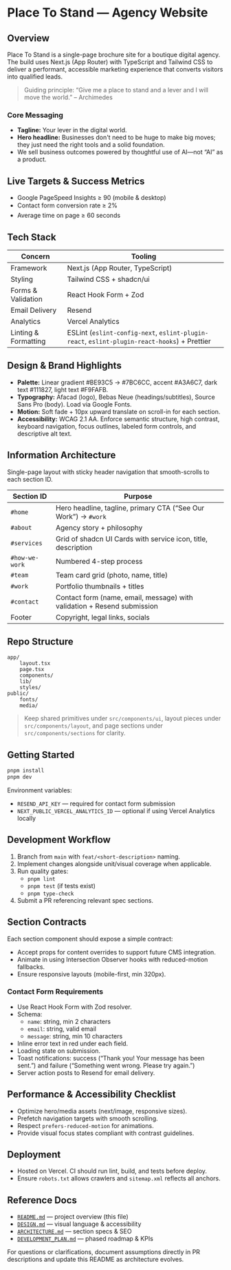 # Place To Stand — Agency Website

## Overview

Place To Stand is a single-page brochure site for a boutique digital agency. The build uses Next.js (App Router) with TypeScript and Tailwind CSS to deliver a performant, accessible marketing experience that converts visitors into qualified leads.

> Guiding principle: “Give me a place to stand and a lever and I will move the world.” – Archimedes

### Core Messaging

- **Tagline:** Your lever in the digital world.
- **Hero headline:** Businesses don't need to be huge to make big moves; they just need the right tools and a solid foundation.
- We sell business outcomes powered by thoughtful use of AI—not “AI” as a product.

## Live Targets & Success Metrics

- Google PageSpeed Insights ≥ 90 (mobile & desktop)
- Contact form conversion rate ≥ 2%
- Average time on page ≥ 60 seconds

## Tech Stack

| Concern | Tooling |
| --- | --- |
| Framework | Next.js (App Router, TypeScript) |
| Styling | Tailwind CSS + shadcn/ui |
| Forms & Validation | React Hook Form + Zod |
| Email Delivery | Resend |
| Analytics | Vercel Analytics |
| Linting & Formatting | ESLint (`eslint-config-next`, `eslint-plugin-react`, `eslint-plugin-react-hooks`) + Prettier |

## Design & Brand Highlights

- **Palette:** Linear gradient #BE93C5 → #7BC6CC, accent #A3A6C7, dark text #111827, light text #F9FAFB.
- **Typography:** Afacad (logo), Bebas Neue (headings/subtitles), Source Sans Pro (body). Load via Google Fonts.
- **Motion:** Soft fade + 10px upward translate on scroll-in for each section.
- **Accessibility:** WCAG 2.1 AA. Enforce semantic structure, high contrast, keyboard navigation, focus outlines, labeled form controls, and descriptive alt text.

## Information Architecture

Single-page layout with sticky header navigation that smooth-scrolls to each section ID.

| Section ID | Purpose |
| --- | --- |
| `#home` | Hero headline, tagline, primary CTA (“See Our Work”) -> `#work` |
| `#about` | Agency story + philosophy |
| `#services` | Grid of shadcn UI Cards with service icon, title, description |
| `#how-we-work` | Numbered 4-step process |
| `#team` | Team card grid (photo, name, title) |
| `#work` | Portfolio thumbnails + titles |
| `#contact` | Contact form (name, email, message) with validation + Resend submission |
| Footer | Copyright, legal links, socials |

## Repo Structure

```
app/
	layout.tsx
	page.tsx
	components/
	lib/
	styles/
public/
	fonts/
	media/
```

> Keep shared primitives under `src/components/ui`, layout pieces under `src/components/layout`, and page sections under `src/components/sections` for clarity.

## Getting Started

```bash
pnpm install
pnpm dev
```

Environment variables:

- `RESEND_API_KEY` — required for contact form submission
- `NEXT_PUBLIC_VERCEL_ANALYTICS_ID` — optional if using Vercel Analytics locally

## Development Workflow

1. Branch from `main` with `feat/<short-description>` naming.
2. Implement changes alongside unit/visual coverage when applicable.
3. Run quality gates:
	 - `pnpm lint`
	 - `pnpm test` (if tests exist)
	 - `pnpm type-check`
4. Submit a PR referencing relevant spec sections.

## Section Contracts

Each section component should expose a simple contract:

- Accept props for content overrides to support future CMS integration.
- Animate in using Intersection Observer hooks with reduced-motion fallbacks.
- Ensure responsive layouts (mobile-first, min 320px).

### Contact Form Requirements

- Use React Hook Form with Zod resolver.
- Schema:
	- `name`: string, min 2 characters
	- `email`: string, valid email
	- `message`: string, min 10 characters
- Inline error text in red under each field.
- Loading state on submission.
- Toast notifications: success (“Thank you! Your message has been sent.”) and failure (“Something went wrong. Please try again.”)
- Server action posts to Resend for email delivery.

## Performance & Accessibility Checklist

- Optimize hero/media assets (next/image, responsive sizes).
- Prefetch navigation targets with smooth scrolling.
- Respect `prefers-reduced-motion` for animations.
- Provide visual focus states compliant with contrast guidelines.

## Deployment

- Hosted on Vercel. CI should run lint, build, and tests before deploy.
- Ensure `robots.txt` allows crawlers and `sitemap.xml` reflects all anchors.

## Reference Docs

- [`README.md`](./README.md) — project overview (this file)
- [`DESIGN.md`](./DESIGN.md) — visual language & accessibility
- [`ARCHITECTURE.md`](./ARCHITECTURE.md) — section specs & SEO
- [`DEVELOPMENT_PLAN.md`](./DEVELOPMENT_PLAN.md) — phased roadmap & KPIs

For questions or clarifications, document assumptions directly in PR descriptions and update this README as architecture evolves.
